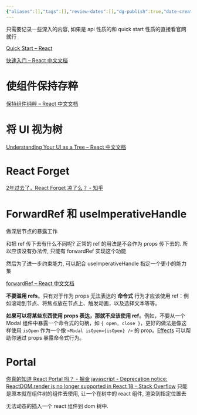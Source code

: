 ```yaml
---
{"aliases":[],"tags":[],"review-dates":[],"dg-publish":true,"date-created":"2023-08-16-Wed, 7:57:53 pm","date-modified":"2023-12-03-Sun, 11:39:10 am","permalink":"/programming/front-end/framework/react/!react/","dgPassFrontmatter":true}
---
```



只需要记录一些深入的内容, 如果是 api 性质的和 quick start 性质的直接看官网就行

[Quick Start – React](https://react.dev/learn)

[快速入门 – React 中文文档](https://zh-hans.react.dev/learn)

# 使组件保持存粹

[保持组件纯粹 – React 中文文档](https://zh-hans.react.dev/learn/keeping-components-pure)

# 将 UI 视为树

[Understanding Your UI as a Tree – React 中文文档](https://zh-hans.react.dev/learn/understanding-your-ui-as-a-tree)

# React Forget

[2年过去了，React Forget 凉了么？ - 知乎](https://zhuanlan.zhihu.com/p/663197428)

# ForwardRef 和 useImperativeHandle

做深层节点的暴露工作

和把 ref 传下去有什么不同呢? 正常的 ref 的用法是不会作为 props 传下去的. 所以应该没有办法传, 只能有 forwardRef 实现这个功能

然后为了进一步约束能力, 可以配合 useImperativeHandle 指定一个更小的能力集

[forwardRef – React 中文文档](https://zh-hans.react.dev/reference/react/forwardRef#usage)

**不要滥用 refs**。只有对于作为 props 无法表达的 **命令式** 行为才应该使用 ref：例如滚动到节点、将焦点放在节点上、触发动画，以及选择文本等等。

**如果可以将某些东西使用 props 表达，那就不应该使用 ref**。例如，不要从一个 Modal 组件中暴露一个命令式的句柄，如 `{ open, close }`，更好的做法是像这样使用 `isOpen` 作为一个像 `<Modal isOpen={isOpen} />` 的 prop。[Effects](https://zh-hans.react.dev/learn/synchronizing-with-effects) 可以帮助你通过 props 暴露命令式行为。

# Portal

[你真的知道 React Portal 吗？ - 掘金](https://juejin.cn/post/6844904024378982413)
[javascript - Deprecation notice: ReactDOM.render is no longer supported in React 18 - Stack Overflow](https://stackoverflow.com/questions/71668256/deprecation-notice-reactdom-render-is-no-longer-supported-in-react-18)
只能是原本就在组件树的组件去使用, 让一个在树中的 react 组件, 渲染到指定位置去

无法动态的插入一个 react 组件到 dom 树中.
